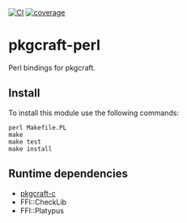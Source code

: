 [![CI](https://github.com/pkgcraft/pkgcraft-perl/workflows/CI/badge.svg)](https://github.com/pkgcraft/pkgcraft-perl/actions/workflows/ci.yml)
[![coverage](https://codecov.io/gh/pkgcraft/pkgcraft-perl/branch/main/graph/badge.svg)](https://codecov.io/gh/pkgcraft/pkgcraft-perl)

# pkgcraft-perl

Perl bindings for pkgcraft.

## Install

To install this module use the following commands:

```
perl Makefile.PL
make
make test
make install
```

## Runtime dependencies

- [pkgcraft-c](https://github.com/pkgcraft/pkgcraft/tree/main/crates/pkgcraft-c)
- FFI::CheckLib
- FFI::Platypus
